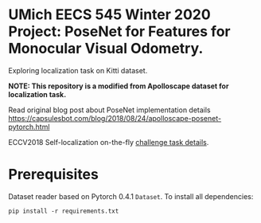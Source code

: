 # UMich EECS 545 Winter 2020 Project: PoseNet for Features for Monocular Visual Odometry.
Exploring localization task on Kitti dataset.

__NOTE: This repository is a modified from Apolloscape dataset for localization task.__

Read original blog post about PoseNet implementation details https://capsulesbot.com/blog/2018/08/24/apolloscape-posenet-pytorch.html

ECCV2018 Self-localization on-the-fly [challenge task details](http://apolloscape.auto/ECCV/challenge.html).
# Prerequisites

Dataset reader based on Pytorch 0.4.1 `Dataset`. To install all dependencies:
```
pip install -r requirements.txt
```

